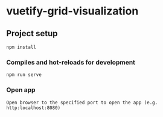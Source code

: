 # vuetify-grid-visualization

## Project setup
```
npm install
```

### Compiles and hot-reloads for development
```
npm run serve
```

### Open app
```
Open browser to the specified port to open the app (e.g. http:localhost:8080)
```